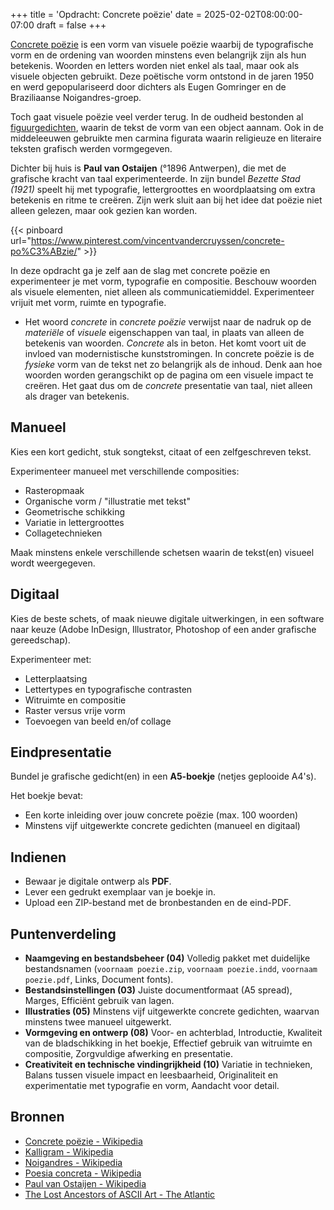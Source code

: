 +++
title = 'Opdracht: Concrete poëzie'
date = 2025-02-02T08:00:00-07:00
draft = false
+++

[Concrete poëzie](https://nl.wikipedia.org/wiki/Concrete_po%C3%ABzie) is een vorm van visuele poëzie waarbij de typografische vorm en de ordening van woorden minstens even belangrijk zijn als hun betekenis. Woorden en letters worden niet enkel als taal, maar ook als visuele objecten gebruikt. Deze poëtische vorm ontstond in de jaren 1950 en werd gepopulariseerd door dichters als Eugen Gomringer en de Braziliaanse Noigandres-groep.

Toch gaat visuele poëzie veel verder terug. In de oudheid bestonden al [figuurgedichten](https://nl.wikipedia.org/wiki/Figuurgedicht), waarin de tekst de vorm van een object aannam. Ook in de middeleeuwen gebruikte men carmina figurata waarin religieuze en literaire teksten grafisch werden vormgegeven.

Dichter bij huis is **Paul van Ostaijen** (°1896 Antwerpen), die met de grafische kracht van taal experimenteerde. In zijn bundel *Bezette Stad (1921)* speelt hij met typografie, lettergroottes en woordplaatsing om extra betekenis en ritme te creëren. Zijn werk sluit aan bij het idee dat poëzie niet alleen gelezen, maar ook gezien kan worden. 

{{< pinboard url="https://www.pinterest.com/vincentvandercruyssen/concrete-po%C3%ABzie/" >}}

In deze opdracht ga je zelf aan de slag met concrete poëzie en experimenteer je met vorm, typografie en compositie. Beschouw woorden als visuele elementen, niet alleen als communicatiemiddel. Experimenteer vrijuit met vorm, ruimte en typografie. 

- Het woord *concrete* in *concrete poëzie* verwijst naar de nadruk op de *materiële* of *visuele* eigenschappen van taal, in plaats van alleen de betekenis van woorden. *Concrete* als in beton. Het komt voort uit de invloed van modernistische kunststromingen. In concrete poëzie is de *fysieke* vorm van de tekst net zo belangrijk als de inhoud. Denk aan hoe woorden worden gerangschikt op de pagina om een visuele impact te creëren. Het gaat dus om de *concrete* presentatie van taal, niet alleen als drager van betekenis.

## Manueel

Kies een kort gedicht, stuk songtekst, citaat of een zelfgeschreven tekst.

Experimenteer manueel met verschillende composities:

- Rasteropmaak
- Organische vorm / "illustratie met tekst"
- Geometrische schikking
- Variatie in lettergroottes
- Collagetechnieken

Maak minstens enkele verschillende schetsen waarin de tekst(en) visueel wordt weergegeven.

## Digitaal

Kies de beste schets, of maak nieuwe digitale uitwerkingen, in een software naar keuze (Adobe InDesign, Illustrator, Photoshop of een ander grafische gereedschap).

Experimenteer met:
- Letterplaatsing
- Lettertypes en typografische contrasten
- Witruimte en compositie
- Raster versus vrije vorm
- Toevoegen van beeld en/of collage

## Eindpresentatie

Bundel je grafische gedicht(en) in een **A5-boekje** (netjes geplooide A4's). 

Het boekje bevat:
- Een korte inleiding over jouw concrete poëzie (max. 100 woorden)
- Minstens vijf uitgewerkte concrete gedichten (manueel en digitaal)

## Indienen

- Bewaar je digitale ontwerp als **PDF**.
- Lever een gedrukt exemplaar van je boekje in.
- Upload een ZIP-bestand met de bronbestanden en de eind-PDF.

## Puntenverdeling

- **Naamgeving en bestandsbeheer (04)** Volledig pakket met duidelijke bestandsnamen (`voornaam poezie.zip`, `voornaam poezie.indd`, `voornaam poezie.pdf`, Links, Document fonts).
- **Bestandsinstellingen (03)** Juiste documentformaat (A5 spread), Marges, Efficiënt gebruik van lagen.
- **Illustraties (05)** Minstens vijf uitgewerkte concrete gedichten, waarvan minstens twee manueel uitgewerkt.
- **Vormgeving en ontwerp (08)** Voor- en achterblad, Introductie, Kwaliteit van de bladschikking in het boekje, Effectief gebruik van witruimte en compositie, Zorgvuldige afwerking en presentatie.
- **Creativiteit en technische vindingrijkheid (10)** Variatie in technieken, Balans tussen visuele impact en leesbaarheid, Originaliteit en experimentatie met typografie en vorm, Aandacht voor detail.

## Bronnen

- [Concrete poëzie - Wikipedia](https://nl.wikipedia.org/wiki/Concrete_po%C3%ABzie)
- [Kalligram - Wikipedia](https://nl.wikipedia.org/wiki/Kalligram)
- [Noigandres - Wikipedia](https://pt.wikipedia.org/wiki/Noigandres)
- [Poesia concreta - Wikipedia](https://pt.wikipedia.org/wiki/Poesia_concreta)
- [Paul van Ostaijen - Wikipedia](https://nl.wikipedia.org/wiki/Paul_van_Ostaijen)
- [The Lost Ancestors of ASCII Art - The Atlantic](https://www.theatlantic.com/technology/archive/2014/01/the-lost-ancestors-of-ascii-art/283445/)
